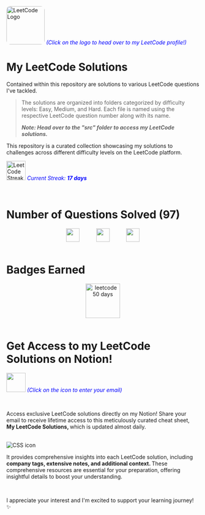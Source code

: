 [<img src="https://upload.wikimedia.org/wikipedia/commons/1/19/LeetCode_logo_black.png" width="100" height="100" alt="LeetCode Logo" style="border-radius: 10px;" target="_main">](https://leetcode.com/harshilsharma2020/) <span style="color:blue"><em>(Click on the logo to head over to my LeetCode profile!)</em></span>

# My LeetCode Solutions

Contained within this repository are solutions to various LeetCode questions I've tackled. 
> The solutions are organized into folders categorized by difficulty levels: Easy, Medium, and Hard. Each file is named using the respective LeetCode question number along with its name.
> <p><em><strong>Note: Head over to the "src" folder to access my LeetCode solutions.</strong></em></p>

This repository is a curated collection showcasing my solutions to challenges across different difficulty levels on the LeetCode platform.

[<img src="https://leetcode.com/static/images/coin.gif" height="50px" alt="LeetCode Streak Coin" target="_main">](#) <span style="color:blue"><em>Current Streak: <strong>17 days</strong></em></span>





<br>

# Number of Questions Solved (97)

<!-- 


- ![Easy Questions Solved](https://img.shields.io/badge/Easy-46-green)
- ![Medium Questions Solved](https://img.shields.io/badge/Medium-41-orange)
- ![Hard Questions Solved](https://img.shields.io/badge/Hard-10-red)
-->

<div style="text-align: center;">
  <div style="display: flex; justify-content: center;">
    <img src="https://camo.githubusercontent.com/85eef7a22ccda88831ea3c40c1a5389359710b3fa7ced9cca2a30bff3c81614f/68747470733a2f2f696d672e736869656c64732e696f2f62616467652f456173792d34362d677265656e" alt="" height="35px" title="" style="margin-right: 20px;">
    &nbsp;&nbsp;&nbsp;&nbsp;&nbsp;&nbsp;
    <img src="https://camo.githubusercontent.com/586e461a82848ab0f583f106c6e49a26a09975ff3435fb3874959b8ce8dc85c7/68747470733a2f2f696d672e736869656c64732e696f2f62616467652f4d656469756d2d34312d6f72616e6765" alt="" height="35px" title="" style="margin-right: 20px;">
    &nbsp;&nbsp;&nbsp;&nbsp;&nbsp;&nbsp;
    <img src="https://camo.githubusercontent.com/16857d72f8cf1311aa9374524b6f268b50023a939cea10ca56f0a7e721c7b0cc/68747470733a2f2f696d672e736869656c64732e696f2f62616467652f486172642d31302d726564" alt="" height="35px" title="">
  </div>
</div>




<br>

# Badges Earned
<div style="text-align: center;">
  <div style="display: flex; justify-content: center; gap: 20px;">
    <img src="https://assets.leetcode.com/static_assets/marketing/2023-50.gif" alt="leetcode 50 days" height="90px" title="LeetCode 50 Days Badge 2023">
  </div>
</div>

<br>

# Get Access to my LeetCode Solutions on Notion!

[<img src="https://cdn-icons-png.flaticon.com/512/5968/5968528.png" width="50" height="50">](https://forms.gle/Am4LHigcuPJzcCPg8) <span style="color:blue">_(Click on the icon to enter your email)_</span>

<br>

Access exclusive LeetCode solutions directly on my Notion! Share your email to receive lifetime access to this meticulously curated cheat sheet, <strong> My LeetCode Solutions, </strong> which is updated almost daily.

<br>

<img src="https://i.ibb.co/VMwmMMX/2.png" alt="CSS icon" title="image">

<br>

It provides comprehensive insights into each LeetCode solution, including <strong> company tags, extensive notes, and additional context. </strong> These comprehensive resources are essential for your preparation, offering insightful details to boost your understanding.

<br>

I appreciate your interest and I'm excited to support your learning journey! ✨

<br>




